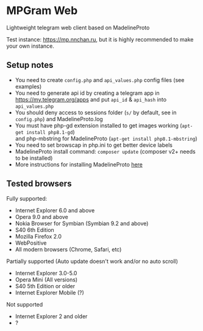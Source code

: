 # MPGram Web
Lightweight telegram web client based on MadelineProto

Test instance: <a href="https://mp.nnchan.ru/">https://mp.nnchan.ru</a>, but it is highly recommended to make your own instance.

## Setup notes
- You need to create `config.php` and `api_values.php` config files (see examples)
- You need to generate api id by creating a telegram app in <a href="https://my.telegram.org/apps">https://my.telegram.org/apps</a> and put `api_id` & `api_hash` into `api_values.php`
- You should deny access to sessions folder (`s/` by default, see in `config.php`) and MadelineProto.log
- You must have php-gd extension installed to get images working (`apt-get install php8.1-gd`)<br>
and php-mbstring for MadelineProto (`apt-get install php8.1-mbstring`)
- You need to set browscap in php.ini to get better device labels
- MadelineProto install command: `composer update` (composer v2+ needs to be installed)
- More instructions for installing MadelineProto <a href="https://docs.madelineproto.xyz/docs/INSTALLATION.html">here</a>

## Tested browsers
Fully supported:
- Internet Explorer 6.0 and above
- Opera 9.0 and above
- Nokia Browser for Symbian (Symbian 9.2 and above)
- S40 6th Edition
- Mozilla Firefox 2.0
- WebPositive
- All modern browsers (Chrome, Safari, etc)

Partially supported (Auto update doesn't work and/or no auto scroll)
- Internet Explorer 3.0-5.0
- Opera Mini (All versions)
- S40 5th Edition or older
- Internet Explorer Mobile (?)

Not supported
- Internet Explorer 2 and older
- ?
